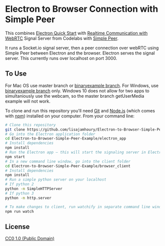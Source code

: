 # Electron to Browser Connection with Simple Peer

This combines [Electron Quick Start](https://electronjs.org/docs/tutorial/quick-start) with [Realtime Communication with WebRTC](https://codelabs.developers.google.com/codelabs/webrtc-web/#0) Signal Server from Codelabs with [Simple Peer](https://github.com/feross/simple-peer).

It runs a Socket.io signal server, then a peer connection over webRTC using Simple Peer between Electron and the browser. Electron serves the signal server. This currently runs over localhost on port 3000.

## To Use

For Mac OS use master branch or [binaryexample branch](https://github.com/lisajamhoury/Electron-to-Browser-Simple-Peer-Example/tree/binaryexample). For Windows, use [binaryexample branch](https://github.com/lisajamhoury/Electron-to-Browser-Simple-Peer-Example/tree/binaryexample) only. Windows 10 does not allow for two apps to simultaniously use the webcam, so the master branch getUserMedia example will not work.

To clone and run this repository you'll need [Git](https://git-scm.com) and [Node.js](https://nodejs.org/en/download/) (which comes with [npm](http://npmjs.com)) installed on your computer. From your command line:

```bash
# Clone this repository
git clone https://github.com/lisajamhoury/Electron-to-Browser-Simple-Peer-Example
# Go into the Electron application folder
cd Electron-to-Browser-Simple-Peer-Example/electron_app
# Install dependencies
npm install
# Run the Electron app — this will start the signaling server in Electron
npm start
# In a new command line window, go into the client folder
cd Electron-to-Browser-Simple-Peer-Example/browser_client
# Install dependencies
npm install
# Run a simple python server on your localhost
# If python 2
python -m SimpleHTTPServer
# If python 3
python -m http.server

# To make changes to client, run watchify in separate command line window
npm run watch
```

## License

[CC0 1.0 (Public Domain)](LICENSE.md)
